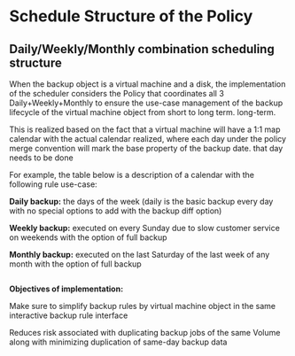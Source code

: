 # Schedule Structure of the Policy

## Daily/Weekly/Monthly combination scheduling structure <a href="#schedulestructureofthepolicy-daily-weekly-monthlycombinationschedulingstructure" id="schedulestructureofthepolicy-daily-weekly-monthlycombinationschedulingstructure"></a>

When the backup object is a virtual machine and a disk, the implementation of the scheduler considers the Policy that coordinates all 3 Daily+Weekly+Monthly to ensure the use-case management of the backup lifecycle of the virtual machine object from short to long term. long-term.

This is realized based on the fact that a virtual machine will have a 1:1 map calendar with the actual calendar realized, where each day under the policy merge convention will mark the base property of the backup date. that day needs to be done

For example, the table below is a description of a calendar with the following rule use-case:

**Daily backup:** the days of the week (daily is the basic backup every day with no special options to add with the backup diff option)

**Weekly backup:** executed on every Sunday due to slow customer service on weekends with the option of full backup

**Monthly backup:** executed on the last Saturday of the last week of any month with the option of full backup

<figure><img src="https://docs.vngcloud.vn/download/attachments/49649830/image2023-3-15_17-59-20.png?version=1&#x26;modificationDate=1678878245000&#x26;api=v2" alt=""><figcaption></figcaption></figure>

**Objectives of implementation:**

Make sure to simplify backup rules by virtual machine object in the same interactive backup rule interface

Reduces risk associated with duplicating backup jobs of the same Volume along with minimizing duplication of same-day backup data

